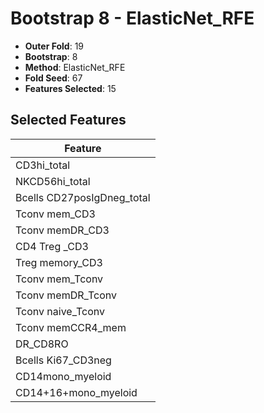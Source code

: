 # Bootstrap 8 - ElasticNet_RFE

- **Outer Fold**: 19
- **Bootstrap**: 8
- **Method**: ElasticNet_RFE
- **Fold Seed**: 67
- **Features Selected**: 15

## Selected Features

| Feature |
|---------|
| CD3hi_total |
| NKCD56hi_total |
| Bcells CD27posIgDneg_total |
| Tconv mem_CD3 |
| Tconv memDR_CD3 |
| CD4 Treg _CD3 |
| Treg memory_CD3 |
| Tconv mem_Tconv |
| Tconv memDR_Tconv |
| Tconv naive_Tconv |
| Tconv memCCR4_mem |
| DR_CD8RO |
| Bcells Ki67_CD3neg |
| CD14mono_myeloid |
| CD14+16+mono_myeloid |
